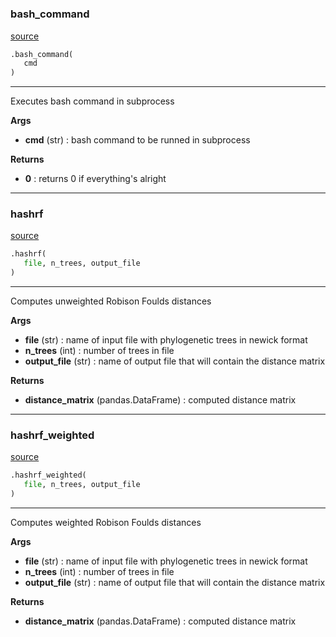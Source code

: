 #


### bash_command
[source](https://github.com/AndreaRubbi/Pear-EBI/blob/master/pear_ebi/calculate_distances/hashrf.py/#L14)
```python
.bash_command(
   cmd
)
```

---
Executes bash command in subprocess


**Args**

* **cmd** (str) : bash command to be runned in subprocess


**Returns**

* **0**  : returns 0 if everything's alright


----


### hashrf
[source](https://github.com/AndreaRubbi/Pear-EBI/blob/master/pear_ebi/calculate_distances/hashrf.py/#L45)
```python
.hashrf(
   file, n_trees, output_file
)
```

---
Computes unweighted Robison Foulds distances


**Args**

* **file** (str) : name of input file with phylogenetic trees in newick format
* **n_trees** (int) : number of trees in file
* **output_file** (str) : name of output file that will contain the distance matrix


**Returns**

* **distance_matrix** (pandas.DataFrame) : computed distance matrix


----


### hashrf_weighted
[source](https://github.com/AndreaRubbi/Pear-EBI/blob/master/pear_ebi/calculate_distances/hashrf.py/#L88)
```python
.hashrf_weighted(
   file, n_trees, output_file
)
```

---
Computes weighted Robison Foulds distances


**Args**

* **file** (str) : name of input file with phylogenetic trees in newick format
* **n_trees** (int) : number of trees in file
* **output_file** (str) : name of output file that will contain the distance matrix


**Returns**

* **distance_matrix** (pandas.DataFrame) : computed distance matrix
